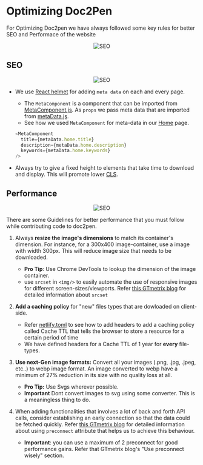 # Optimizing Doc2Pen

For Optimizing Doc2pen we have always followed some key rules for better SEO and Performace of the website
<center><img src="https://media1.tenor.com/images/bc2f4c507d70d7eba5aa03f90484358a/tenor.gif?itemid=10968259" alt="SEO"/></center>

## SEO

<center><img src="https://i.pinimg.com/originals/56/fa/d4/56fad42e3f9d4d6e6b50950767929603.gif" alt="SEO"/></center>

- We use [React helmet](https://www.npmjs.com/package/react-helmet) for adding `meta data` on each and every page.

  - The `MetaComponent` is a component that can be imported from [MetaComponent.js](./src/seo/MetaComponent.js). As `props` we pass meta data that are imported from [metaData.js](./src/seo/metaData.js).
  - See how we used `MetaComponent` for meta-data in our [Home](./src/pages/Home/index.js) page.
  
  ```javascript
  <MetaComponent
    title={metaData.home.title}
    description={metaData.home.description}
    keywords={metaData.home.keywords}
  />
  ```

- Always try to give a fixed height to elements that take time to download and display. This will promote lower [CLS](https://gtmetrix.com/cumulative-layout-shift.html).

## Performance
<center><img src="https://i.imgur.com/VpHytZS.gif" alt="SEO"/></center>

There are some Guidelines for better performance that you must follow while contributing code to doc2pen.

1. Always **resize the image's dimensions** to match its container's dimension. For instance, for a 300x400 image-container, use a image with width 300px. This will reduce image size that needs to be downloaded.
     - **Pro Tip**: Use Chrome DevTools to lookup the dimension of the image container.
     - use `srcset` in `<img/>` to easily automate the use of responsive images for different screen-sizes/viewports. Refer [this GTmetrix blog](https://gtmetrix.com/blog/how-to-properly-size-images/) for detailed information about `srcset`

2. **Add a caching policy** for "new" files types that are dowloaded on client-side.
     - Refer [netlify.toml](./netlify.toml) to see how to add headers to add a caching policy called Cache TTL that tells the browser to store a resource for a certain period of time
     - We have defined headers for a Cache TTL of 1 year for **every** file-types.
  
3. **Use next-Gen image formats:** Convert all your images (.png, .jpg, .jpeg, etc..) to webp image format. An image converted to webp have a minimum of 27% reduction in its size with no quality loss at all.
     - **Pro Tip:** Use Svgs wherever possible. 
     - **Important** Dont convert images to svg using some converter. This is a meaningless thing to do.

4. When adding functionalities that involves a lot of back and forth API calls, consider establishing an early connection so that the data could be fetched quickly. Refer [this GTmetrix blog](https://gtmetrix.com/preconnect-to-required-origins.html) for detailed information about using `preconnect` attribute that helps us to achieve this behaviour.
     - **Important**: you can use a maximum of 2 preconnect for good performance gains. Refer that GTmetrix blog's "Use preconnect wisely" section.
